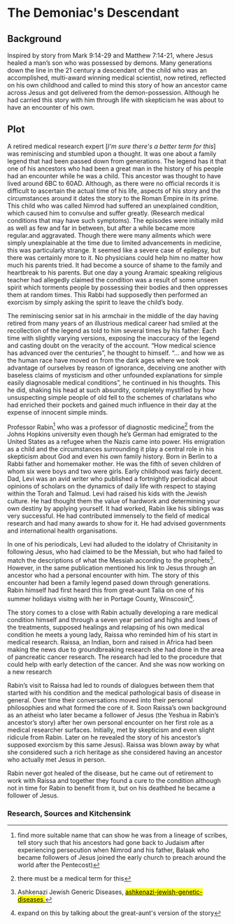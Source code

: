 # The Demoniac's Descendant

## Background
Inspired by story from Mark 9:14-29 and Matthew 7:14-21, where Jesus healed a man’s son who was possessed by demons.  Many generations down the line in the 21 century a descendant of the child who was an accomplished, multi-award winning medical scientist, now retired, reflected on his own childhood and called to mind this story of how an ancestor came across Jesus and got delivered from the demon-possession. Although he had carried this story with him through life with skepticism he was about to have an encounter of his own.


## Plot 
A retired medical research expert [_I'm sure there's a better term for this_] was reminiscing and stumbled upon a thought. It was one  about a family legend that had been passed down from generations.
The legend has it that one of his ancestors who had been a great man in the history of his people had an encounter while he was a child.
This ancestor was thought to have lived around 6BC to 60AD. Although, as there were no official records it is difficult to ascertain the actual time of his life, aspects of his story and the circumstances around it dates the story to the Roman Empire in its prime. This child who was called Nimrod had suffered an unexplained condition, which caused him to convulse and suffer greatly. (Research medical conditions that may have such symptoms). The episodes were initially mild as well as few and far in between, but after a while became more regular.and aggravated. Though there were many ailments which were simply unexplainable at the time due to limited advancements in medicine, this was particularly strange. It seemed like a severe case of epilepsy, but there was certainly more to it.
No physicians could help him no matter how much his parents tried. It had become a source of shame to the family and heartbreak to his parents. But one day a young Aramaic speaking religious teacher had allegedly claimed the condition was a result of some unseen spirit which torments people by possessing their bodies and then oppresses them at random times. This Rabbi had supposedly then performed an exorcism by simply asking the spirit to leave the child’s body.

The reminiscing senior sat in his armchair in the middle of the day having retired from many years of an illustrious medical career had smiled at the recollection of the legend as told to him several times by his father. Each time with slightly varying  versions, exposing the inaccuracy of the legend and casting doubt on the veracity of the account. “How medical science has advanced over the centuries”, he thought to himself. “… and how we as the human race have moved on from the dark ages where we took advantage of ourselves by reason of ignorance, deceiving one another with baseless claims of mysticism and other unfounded explanations for simple easily diagnosable medical conditions”, he continued in his thoughts. This he did, shaking his head at such absurdity, completely mystified by how unsuspecting simple people of old fell to the schemes of charlatans who had enriched their pockets and gained much influence in their day at the expense of innocent simple minds.

Professor Rabin[^1] who was a professor of diagnostic medicine[^2] from the Johns Hopkins university even though he’s German had emigrated to the United States as a  refugee when the Nazis came into power. His emigration as a child and the circumstances surrounding it play a central role in his skepticism about God and even his own family history. Born in Berlin to a Rabbi father and homemaker mother. He was the fifth of seven children of whom six were boys and two were girls. Early childhood was fairly decent. Dad, Levi was an avid writer who published a fortnightly periodical about opinions of scholars on the dynamics of daily life with respect to staying within the Torah and Talmud. Levi had raised his kids with the Jewish culture. He had thought them the value of hardwork and determining your own destiny by applying yourself. It had worked, Rabin like his siblings was very successful. He had contributed immensely to the field of medical research and had many awards to show for it. He had advised governments and international health organisations.

In one of his periodicals, Levi had alluded to the idolatry of Chrisitanity in following Jesus, who had claimed to be the Messiah, but who had failed to match the descriptions of what the Messiah according to the prophets[^3]. However, in the same publication mentioned his link to Jesus through an ancestor who had a personal encounter with him. The story of this encounter had been a family legend pased down through generations. Rabin himself had first heard this from great-aunt Talia on one of his summer holidays visitng with her in Portage County, Winscosin[^4]. 

The story comes to a close with Rabin actually developing a rare medical condition himself and through a seven year period and highs and lows of the treatments, supposed healings and relapsing of his own medical condition he meets a young lady, Raissa who reminded him of his start in medical research. Raissa, an Indian, born and raised in Africa had been making the news due to groundbreaking research she had done in the area of pancreatic cancer research. The research had led to the procedure that could help with early detection of the cancer. And she was now working on a new research 

Rabin’s visit to Raissa had led to rounds of dialogues between them that started with his condition and the medical pathological basis of disease in general. Over time their conversations moved into their personal philosophies and what formed the core of it. Soon Raissa’s own background as an atheist who later became a follower of Jesus (the Yeshua in Rabin’s ancestor’s story) after her own personal encounter on her first role as a medical researcher surfaces. Initially, met by skepticism and even slight ridicule from Rabin. Later on he revealed the story of his ancestor’s supposed exorcism by this same Jesus). Raissa was blown away by what she considered such a rich heritage as she considered having an ancestor who actually met Jesus in person.

Rabin never got healed of the disease, but he came out of retirement to work with Raissa and together they found a cure to the condition although not in time for Rabin to benefit from it, but on his deathbed he became a follower of Jesus.


### Research, Sources and Kitchensink
[^1]: find more suitable name that can show he was from a lineage of scribes, tell story such that his ancestors had gone back to Judaism after experiencing persecution when Nimrod and his father, Balaak who became followers of Jesus joined the early church to preach around the world after the Pentecost)
[^2]: there must be a medical term for this
[^3]: Ashkenazi Jewish Generic Diseases, [<mark>ashkenazi-jewish-genetic-diseases </mark>](https://arupconsult.com/content/ashkenazi-jewish-genetic-diseases)
[^4]: expand on this by talking about the great-aunt's version of the story